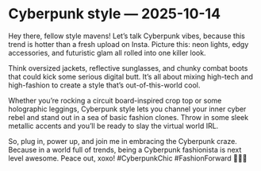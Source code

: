 # Cyberpunk style — 2025-10-14

Hey there, fellow style mavens! Let’s talk Cyberpunk vibes, because this trend is hotter than a fresh upload on Insta. Picture this: neon lights, edgy accessories, and futuristic glam all rolled into one killer look. 

Think oversized jackets, reflective sunglasses, and chunky combat boots that could kick some serious digital butt. It’s all about mixing high-tech and high-fashion to create a style that’s out-of-this-world cool. 

Whether you’re rocking a circuit board-inspired crop top or some holographic leggings, Cyberpunk style lets you channel your inner cyber rebel and stand out in a sea of basic fashion clones. Throw in some sleek metallic accents and you’ll be ready to slay the virtual world IRL.

So, plug in, power up, and join me in embracing the Cyberpunk craze. Because in a world full of trends, being a Cyberpunk fashionista is next level awesome. Peace out, xoxo! #CyberpunkChic #FashionForward 🖤🤖✨